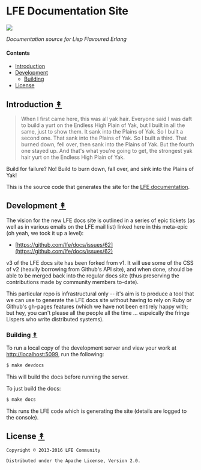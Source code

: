 # LFE Documentation Site

[![][lfe-tiny]][lfe-large]

[lfe-tiny]: priv/static/images/logos/lfe-tiny.png
[lfe-large]: priv/static/images/logos/lfe-large.png

*Documentation source for Lisp Flavoured Erlang*

#### Contents

* [Introduction](#introduction-)
* [Development](#development-)
  * [Building](#building-)
* [License](#license-)


## Introduction [&#x219F;](#contents)

> When I first came here, this was all yak hair. Everyone said I was daft to build a yurt on the Endless High Plain of Yak, but I built in all the same, just to show them. It sank into the Plains of Yak. So I built a second one. That sank into the Plains of Yak. So I built a third. That burned down, fell over, then sank into the Plains of Yak. But the fourth one stayed up. And that's what you're going to get, the strongest yak hair yurt on the Endless High Plain of Yak.

Build for failure? No! Build to burn down, fall over, and sink into the Plains of Yak!

This is the source code that generates the site for the [LFE documentation][docs].


## Development [&#x219F;](#contents)

The vision for the new LFE docs site is outlined in a series of epic tickets (as well as in various emails on the LFE mail list) linked here in this meta-epic (oh yeah, we took it up a level):

* [https://github.com/lfe/docs/issues/62](https://github.com/lfe/docs/issues/62)

v3 of the LFE docs site has been forked from v1. It will use some of the CSS of v2 (heavily borrowing from Github's API site), and when done, should be able to be merged back into the regular docs site (thus preserving the contributions made by community members to-date).

This particular repo is infrastructural only -- it's aim is to produce a tool that we can use to generate the LFE docs site without having to rely on Ruby or Github's gh-pages features (which we have not been entirely happy with; but hey, you can't please all the people all the time ... espeically the fringe Lispers who write distributed systems).

### Building [&#x219F;](#contents)

To run a local copy of the development server and view your work at [http://localhost:5099](http://localhost:5099), run the following:

```bash
$ make devdocs
```

This will build the docs before running the server.

To just build the docs:

```bash
$ make docs
```

This runs the LFE code which is generating the site (details are logged to the console).


## License [&#x219F;](#contents)

```
Copyright © 2013-2016 LFE Community

Distributed under the Apache License, Version 2.0.
```

[docs]: http://docs3.lfe.io/
